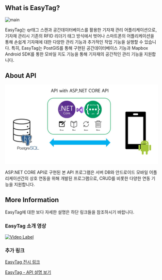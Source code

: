 ## What is EasyTag?

![main](main.png)

EasyTag는 qr태그 스캔과 공간데이터베이스를 활용한 기자재 관리 어플리케이션으로, 기자재 관리시 기존의 RFID 리더기 태그 방식에서 벗어나 스마트폰의 어플리케이션을 통해 손쉽게 기자재에 대한 다양한 관리 기능과 추가적인 작업 기능을 실행할 수 있습니다. 특히, EasyTag는 PostGIS를 통해 구현된 공간데이터베이스 기능과 Mapbox Android SDK를 통한 모바일 지도 기능을 통해 기자재의 공간적인 관리 기능을 지원합니다.



## About API

![api_about](api_about.JPG)

ASP.NET CORE API로 구현된 본 API 프로그램은 서버 DB와 안드로이드 모바일 어플리케이션간의 상호 연동을 위해 개발된 프로그램으로, CRUD를 비롯한 다양한 연동 기능을 지원합니다.



## More Information

EasyTag에 대한 보다 자세한 설명은 하단 링크들을 참조하시기 바랍니다.

### EasyTag 소개 영상

[![Video Label](http://img.youtube.com/vi/ndC635tRycI/0.jpg)](https://www.youtube.com/watch?v=ndC635tRycI)

### 추가 링크

[EasyTag 전시 링크](https://uos-urbanscience.org/archives/uos_portfolio/easy-tag-%ea%b3%b5%ea%b0%84%eb%8d%b0%ec%9d%b4%ed%84%b0%eb%b2%a0%ec%9d%b4%ec%8a%a4%ec%99%80-qr%ec%bd%94%eb%93%9c%eb%a5%bc-%ed%99%9c%ec%9a%a9%ed%95%9c-%ea%b8%b0%ec%9e%90%ec%9e%ac-%ea%b4%80%eb%a6%ac)

[EasyTag - API 설명 보기](https://aka2344.github.io/project/2020/06/10/graduproj1.html)

